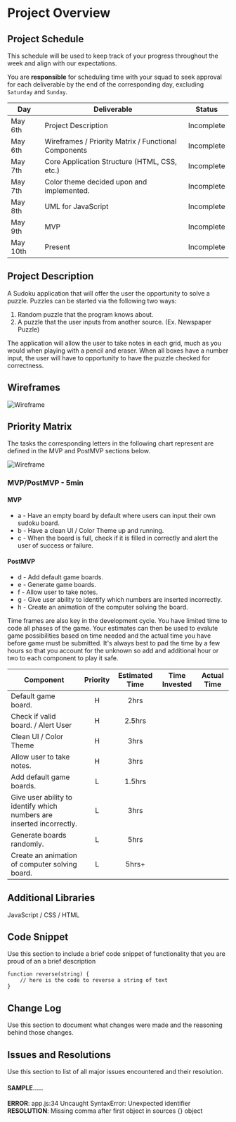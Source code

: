# Project Overview

## Project Schedule

This schedule will be used to keep track of your progress throughout the week and align with our expectations.  

You are **responsible** for scheduling time with your squad to seek approval for each deliverable by the end of the corresponding day, excluding `Saturday` and `Sunday`.

|  Day | Deliverable | Status
|---|---| ---|
|May 6th| Project Description | Incomplete
|May 6th| Wireframes / Priority Matrix / Functional Components | Incomplete
|May 7th| Core Application Structure (HTML, CSS, etc.) | Incomplete
|May 7th| Color theme decided upon and implemented. | Incomplete
|May 8th| UML for JavaScript | Incomplete
|May 9th| MVP | Incomplete
|May 10th| Present | Incomplete


## Project Description

A Sudoku application that will offer the user the opportunity to solve a puzzle. Puzzles can be started via the following
two ways:
1. Random puzzle that the program knows about.
2. A puzzle that the user inputs from another source. (Ex. Newspaper Puzzle)

The application will allow the user to take notes in each grid, much as you would when playing with a pencil and
eraser. When all boxes have a number input, the user will have to opportunity to have the puzzle checked for
correctness.

## Wireframes

![Wireframe](https://res.cloudinary.com/djderutky/image/upload/v1557160115/sudoku/sudoku_xjwq0z.png)

## Priority Matrix

The tasks the corresponding letters in the following chart represent are defined in the MVP and PostMVP sections
below.

![Wireframe](https://res.cloudinary.com/djderutky/image/upload/v1557160115/sudoku/priority-matrix_pynizm.png)

### MVP/PostMVP - 5min

#### MVP 

* a - Have an empty board by default where users can input their own sudoku board.
* b - Have a clean UI / Color Theme up and running.
* c - When the board is full, check if it is filled in correctly and alert the user of success or failure.


#### PostMVP 

* d - Add default game boards.
* e - Generate game boards.
* f - Allow user to take notes.
* g - Give user ability to identify which numbers are inserted incorrectly.
* h - Create an animation of the computer solving the board.

Time frames are also key in the development cycle.  You have limited time to code all phases of the game.  Your estimates can then be used to evalute game possibilities based on time needed and the actual time you have before game must be submitted. It's always best to pad the time by a few hours so that you account for the unknown so add and additional hour or two to each component to play it safe.

| Component | Priority | Estimated Time | Time Invested | Actual Time |
| --- | :---: |  :---: | :---: | :---: |
| Default game board. | H | 2hrs|  |  |
| Check if valid board. / Alert User | H | 2.5hrs|  |  |
| Clean UI / Color Theme | H | 3hrs|  |  |
| Allow user to take notes. | H | 3hrs | | |
| Add default game boards. | L | 1.5hrs|  |  |
| Give user ability to identify which numbers are inserted incorrectly. | L | 3hrs | | |
| Generate boards randomly. | L | 5hrs | | |
| Create an animation of computer solving board. | L | 5hrs+ | | |


## Additional Libraries
JavaScript / CSS / HTML

## Code Snippet

Use this section to include a brief code snippet of functionality that you are proud of an a brief description  

```
function reverse(string) {
	// here is the code to reverse a string of text
}
```

## Change Log
 Use this section to document what changes were made and the reasoning behind those changes.  

## Issues and Resolutions
 Use this section to list of all major issues encountered and their resolution.

#### SAMPLE.....
**ERROR**: app.js:34 Uncaught SyntaxError: Unexpected identifier                                
**RESOLUTION**: Missing comma after first object in sources {} object